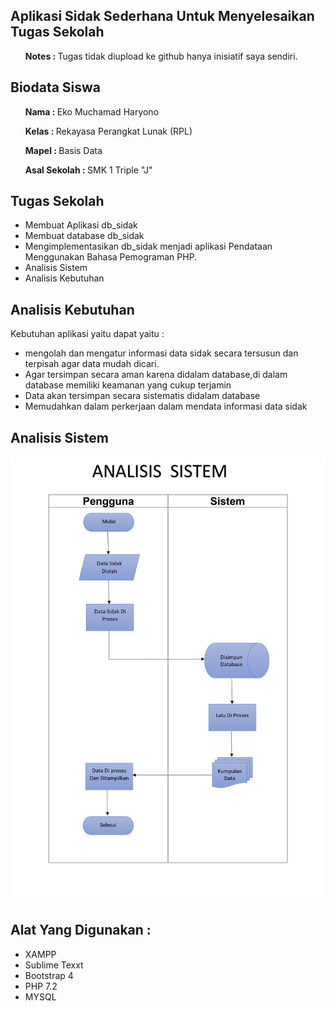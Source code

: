 ## Aplikasi Sidak Sederhana Untuk Menyelesaikan Tugas Sekolah

<ul><b>Notes : </b>Tugas tidak diupload ke github hanya inisiatif saya sendiri.</ul>

## Biodata Siswa

<ul><b>Nama : </b>Eko Muchamad Haryono</ul>
<ol><b>Kelas : </b>Rekayasa Perangkat Lunak (RPL)</ol>
<ol><b>Mapel : </b>Basis Data</ol>

<ol><b>Asal Sekolah : </b>SMK 1 Triple "J"</ol>

## Tugas Sekolah

- Membuat Aplikasi db_sidak
- Membuat database db_sidak
- Mengimplementasikan db_sidak menjadi aplikasi Pendataan Menggunakan Bahasa Pemograman PHP.
- Analisis Sistem
- Analisis Kebutuhan

## Analisis Kebutuhan

Kebutuhan aplikasi yaitu dapat yaitu :<br>

- mengolah dan mengatur informasi data sidak secara tersusun dan terpisah agar data mudah dicari.<br>
- Agar tersimpan secara aman karena didalam database,di dalam database memiliki keamanan yang cukup terjamin<br>
- Data akan tersimpan secara sistematis didalam database<br>
- Memudahkan dalam perkerjaan dalam mendata informasi data sidak<br>

## Analisis Sistem

<img src="assets_readme/Analisis_Sistem.jpg" alt="Analisis_Sistem">

## Alat Yang Digunakan :

- XAMPP
- Sublime Texxt
- Bootstrap 4
- PHP 7.2
- MYSQL

